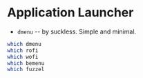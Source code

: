 # Application Launcher

* `dmenu` -- by suckless. Simple and minimal.

```bash
which dmenu
which rofi
which wofi
which bemenu
which fuzzel
```
